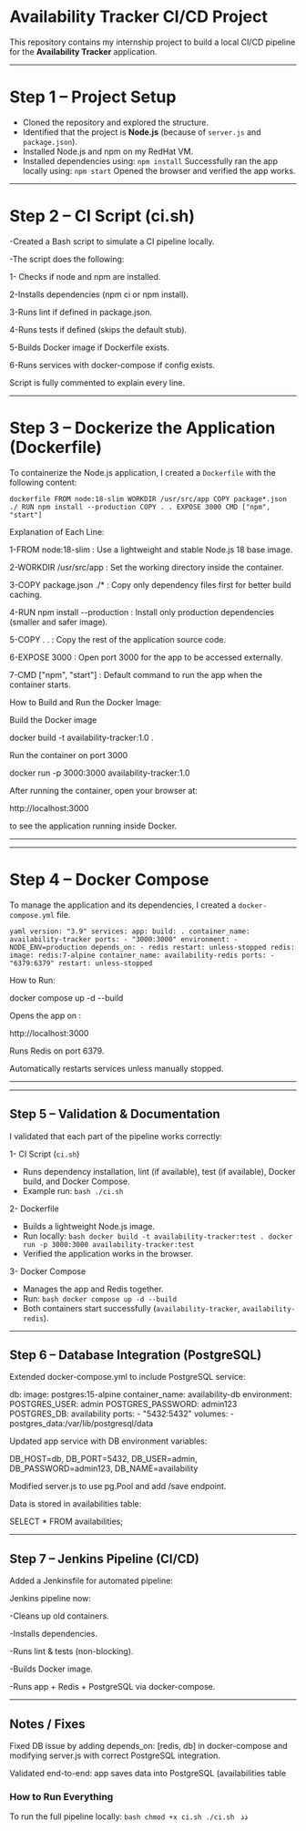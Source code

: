 # Availability Tracker CI/CD Project

This repository contains my internship project to build a local CI/CD pipeline for the **Availability Tracker** application.

---

# Step 1 – Project Setup
- Cloned the repository and explored the structure.
- Identified that the project is **Node.js** (because of `server.js` and `package.json`).
- Installed Node.js and npm on my RedHat VM.
- Installed dependencies using:
  `npm install`
Successfully ran the app locally using:
  `npm start`
Opened the browser and verified the app works.

---

# Step 2 – CI Script (ci.sh)
-Created a Bash script to simulate a CI pipeline locally.

-The script does the following:

1- Checks if node and npm are installed.

2-Installs dependencies (npm ci or npm install).

3-Runs lint if defined in package.json.

4-Runs tests if defined (skips the default stub).

5-Builds Docker image if Dockerfile exists.

6-Runs services with docker-compose if config exists.

Script is fully commented to explain every line.

---

# Step 3 – Dockerize the Application (Dockerfile)

To containerize the Node.js application, I created a `Dockerfile` with the following content:

`dockerfile
FROM node:18-slim
WORKDIR /usr/src/app
COPY package*.json ./
RUN npm install --production
COPY . .
EXPOSE 3000
CMD ["npm", "start"]`

 Explanation of Each Line:
 
1-FROM node:18-slim : Use a lightweight and stable Node.js 18 base image.

2-WORKDIR /usr/src/app : Set the working directory inside the container.

3-COPY package.json ./* : Copy only dependency files first for better build caching.

4-RUN npm install --production : Install only production dependencies (smaller and safer image).

5-COPY . . : Copy the rest of the application source code.

6-EXPOSE 3000 : Open port 3000 for the app to be accessed externally.

7-CMD ["npm", "start"] : Default command to run the app when the container starts.

How to Build and Run the Docker Image:

 Build the Docker image

docker build -t availability-tracker:1.0 .

 Run the container on port 3000

docker run -p 3000:3000 availability-tracker:1.0

After running the container, open your browser at:

http://localhost:3000

to see the application running inside Docker.

---

---

# Step 4 – Docker Compose

To manage the application and its dependencies, I created a `docker-compose.yml` file.

`yaml
version: "3.9"
services:
  app:
    build: .
    container_name: availability-tracker
    ports:
      - "3000:3000"
    environment:
      - NODE_ENV=production
    depends_on:
      - redis
    restart: unless-stopped
  redis:
    image: redis:7-alpine
    container_name: availability-redis
    ports:
      - "6379:6379"
    restart: unless-stopped `

How to Run:

docker compose up -d --build

Opens the app on : 

http://localhost:3000

Runs Redis on port 6379.

Automatically restarts services unless manually stopped.

--------------------------------------------------------
---

## Step 5 – Validation & Documentation

I validated that each part of the pipeline works correctly:

1- CI Script (`ci.sh`)
   - Runs dependency installation, lint (if available), test (if available), Docker build, and Docker Compose.
   - Example run:
     `bash
     ./ci.sh
     `

2- Dockerfile
   - Builds a lightweight Node.js image.
   - Run locally:
     `bash
     docker build -t availability-tracker:test .
     docker run -p 3000:3000 availability-tracker:test
     `
   - Verified the application works in the browser.

3- Docker Compose
   - Manages the app and Redis together.
   - Run:
     `bash
     docker compose up -d --build
     `
   - Both containers start successfully (`availability-tracker`, `availability-redis`).

---

## Step 6 – Database Integration (PostgreSQL)

Extended docker-compose.yml to include PostgreSQL service:

db:
  image: postgres:15-alpine
  container_name: availability-db
  environment:
    POSTGRES_USER: admin
    POSTGRES_PASSWORD: admin123
    POSTGRES_DB: availability
  ports:
    - "5432:5432"
  volumes:
    - postgres_data:/var/lib/postgresql/data


Updated app service with DB environment variables:

DB_HOST=db, DB_PORT=5432, DB_USER=admin, DB_PASSWORD=admin123, DB_NAME=availability


Modified server.js to use pg.Pool and add /save endpoint.

Data is stored in availabilities table:

SELECT * FROM availabilities;

-----

## Step 7 – Jenkins Pipeline (CI/CD)

Added a Jenkinsfile for automated pipeline:

Jenkins pipeline now:

-Cleans up old containers.

-Installs dependencies.

-Runs lint & tests (non-blocking).

-Builds Docker image.

-Runs app + Redis + PostgreSQL via docker-compose.

-----

## Notes / Fixes

Fixed DB issue by adding depends_on: [redis, db] in docker-compose and modifying server.js with correct PostgreSQL integration.

Validated end-to-end: app saves data into PostgreSQL (availabilities table

### How to Run Everything
To run the full pipeline locally:
`bash
chmod +x ci.sh
./ci.sh
`
ذذ
